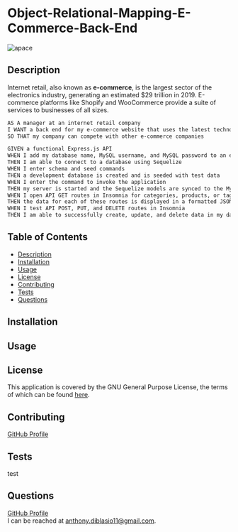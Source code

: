 # Object-Relational-Mapping-E-Commerce-Back-End
![apace](https://img.shields.io/badge/license-Apache%20License%202.0-blue)
## Description
Internet retail, also known as **e-commerce**, is the largest sector of the electronics industry, generating an estimated $29 trillion in 2019. E-commerce platforms like Shopify and WooCommerce provide a suite of services to businesses of all sizes.

```md
AS A manager at an internet retail company
I WANT a back end for my e-commerce website that uses the latest technologies
SO THAT my company can compete with other e-commerce companies
```
```md
GIVEN a functional Express.js API
WHEN I add my database name, MySQL username, and MySQL password to an environment variable file
THEN I am able to connect to a database using Sequelize
WHEN I enter schema and seed commands
THEN a development database is created and is seeded with test data
WHEN I enter the command to invoke the application
THEN my server is started and the Sequelize models are synced to the MySQL database
WHEN I open API GET routes in Insomnia for categories, products, or tags
THEN the data for each of these routes is displayed in a formatted JSON
WHEN I test API POST, PUT, and DELETE routes in Insomnia
THEN I am able to successfully create, update, and delete data in my database
```
## Table of Contents
* [Description](#description)
* [Installation](#installation)
* [Usage](#usage)
* [License](#license)
* [Contributing](#contributing)
* [Tests](#tests)
* [Questions](#questions)
## Installation

## Usage

## License

This application is covered by the GNU General Purpose License, the terms of which can be found [here](https://www.gnu.org/licenses/gpl-3.0.en.html).
    
## Contributing
[GitHub Profile](https://github.com/anthonydiblasio/)
## Tests
test
## Questions
[GitHub Profile](https://github.com/anthonydiblasio/)  
I can be reached at anthony.diblasio11@gmail.com.